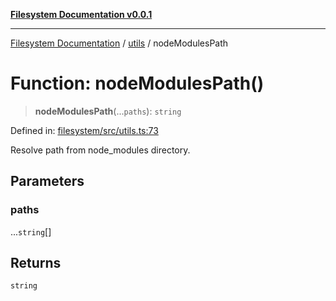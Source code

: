 [**Filesystem Documentation v0.0.1**](../../README.md)

***

[Filesystem Documentation](../../modules.md) / [utils](../README.md) / nodeModulesPath

# Function: nodeModulesPath()

> **nodeModulesPath**(...`paths`): `string`

Defined in: [filesystem/src/utils.ts:73](https://github.com/stonemjs/filesystem/blob/efeed60f59037ce4e839834b4563a29f0eff2a5f/src/utils.ts#L73)

Resolve path from node_modules directory.

## Parameters

### paths

...`string`[]

## Returns

`string`
